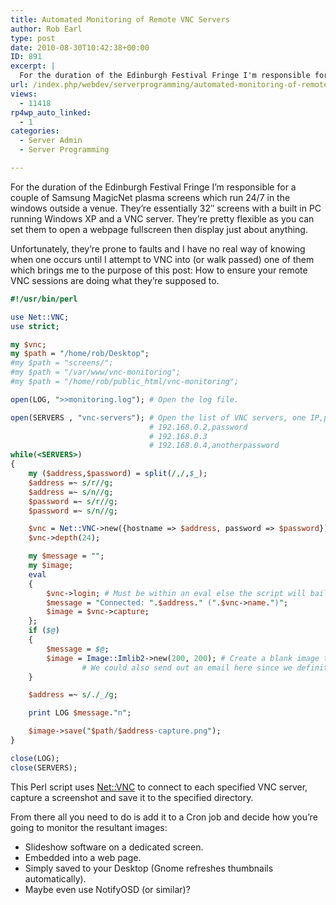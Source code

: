 ```yaml
---
title: Automated Monitoring of Remote VNC Servers
author: Rob Earl
type: post
date: 2010-08-30T10:42:38+00:00
ID: 891
excerpt: |
  For the duration of the Edinburgh Festival Fringe I'm responsible for a couple of Samsung MagicNet plasma screens which run 24/7 in the windows outside a venue. They're essentially 32" screens with a built in PC running Windows XP and a VNC server. They&hellip;
url: /index.php/webdev/serverprogramming/automated-monitoring-of-remote-vnc-serve/
views:
  - 11418
rp4wp_auto_linked:
  - 1
categories:
  - Server Admin
  - Server Programming

---
```

For the duration of the Edinburgh Festival Fringe I&#8217;m responsible for a couple of Samsung MagicNet plasma screens which run 24/7 in the windows outside a venue. They&#8217;re essentially 32&#8243; screens with a built in PC running Windows XP and a VNC server. They&#8217;re pretty flexible as you can set them to open a webpage fullscreen then display just about anything.

Unfortunately, they&#8217;re prone to faults and I have no real way of knowing when one occurs until I attempt to VNC into (or walk passed) one of them which brings me to the purpose of this post: How to ensure your remote VNC sessions are doing what they&#8217;re supposed to.

```perl
#!/usr/bin/perl

use Net::VNC;
use strict;

my $vnc;
my $path = "/home/rob/Desktop";
#my $path = "screens/";
#my $path = "/var/www/vnc-monitoring";
#my $path = "/home/rob/public_html/vnc-monitoring";

open(LOG, ">>monitoring.log"); # Open the log file.

open(SERVERS , "vnc-servers"); # Open the list of VNC servers, one IP,password per line:
                               # 192.168.0.2,password
                               # 192.168.0.3
                               # 192.168.0.4,anotherpassword
while(<SERVERS>)
{
	my ($address,$password) = split(/,/,$_);
	$address =~ s/r//g;
	$address =~ s/n//g;
	$password =~ s/r//g;
	$password =~ s/n//g;

	$vnc = Net::VNC->new({hostname => $address, password => $password}); # Create a new connection to vnc.
	$vnc->depth(24);

	my $message = "";
	my $image;
	eval
	{
		$vnc->login; # Must be within an eval else the script will bail on error.
		$message = "Connected: ".$address." (".$vnc->name.")";
		$image = $vnc->capture;
	};
	if ($@)
	{
		$message = $@;
		$image = Image::Imlib2->new(200, 200); # Create a blank image to indicate a problem. Could also copy a preset "error" image.
                # We could also send out an email here since we definitely have an issue.
	}

	$address =~ s/./_/g;

	print LOG $message."n";

	$image->save("$path/$address-capture.png");
}

close(LOG);
close(SERVERS);
```
This Perl script uses [Net::VNC][1] to connect to each specified VNC server, capture a screenshot and save it to the specified directory.

From there all you need to do is add it to a Cron job and decide how you&#8217;re going to monitor the resultant images:

  * Slideshow software on a dedicated screen.
  * Embedded into a web page.
  * Simply saved to your Desktop (Gnome refreshes thumbnails automatically).
  * Maybe even use NotifyOSD (or similar)?

 [1]: http://search.cpan.org/~lbrocard/Net-VNC-0.36/lib/Net/VNC.pm